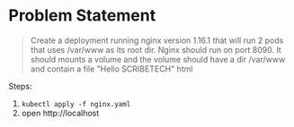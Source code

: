 # Problem Statement
> Create a deployment running nginx version 1.16.1 that will run 2 pods that uses /var/www as its root dir. Nginx should run on port 8090. It should mounts a volume and the volume should have a dir /var/www and contain a file "Hello SCRIBETECH" html

Steps:
  1. `kubectl apply -f nginx.yaml`
  2. open http://localhost